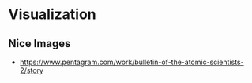 # Visualization

## Nice Images

* https://www.pentagram.com/work/bulletin-of-the-atomic-scientists-2/story